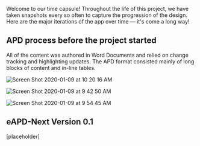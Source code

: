 Welcome to our time capsule! Throughout the life of this project, we have taken snapshots every so often to capture the progression of the design. Here are the major iterations of the app over time — it's come a long way!

## APD process before the project started

All of the content was authored in Word Documents and relied on change tracking and highlighting updates. The APD format consisted mainly of long blocks of content and in-line tables.

![Screen Shot 2020-01-09 at 10 20 16 AM](https://user-images.githubusercontent.com/21222704/72093655-a9fd8180-32c9-11ea-95c2-5a605aec33ae.png)

![Screen Shot 2020-01-09 at 9 42 50 AM](https://user-images.githubusercontent.com/21222704/72091279-a1ef1300-32c4-11ea-8a0c-675be00c6674.png)

![Screen Shot 2020-01-09 at 9 54 45 AM](https://user-images.githubusercontent.com/21222704/72091913-1e362600-32c6-11ea-9bfe-6343905495ff.png)

## eAPD-Next Version 0.1

[placeholder]
